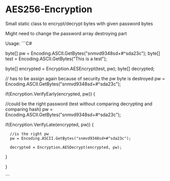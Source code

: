 # AES256-Encryption
Small static class to encrypt/decrypt bytes with given password bytes

Might need to change the password array destroying part

Usage:
´´´C#

byte[] pw = Encoding.ASCII.GetBytes("snmvd9348sd+#^sda23c");
byte[] test = Encoding.ASCII.GetBytes("This is a test");

byte[] encrypted = Encryption.AESEncrypt(test, pw);
byte[] decrypted;

// has to be assign again because of security the pw byte is destroyed
pw = Encoding.ASCII.GetBytes("snmvd9348sd+#^sda23c");

if(Encryption.VerifyEarly(encrypted, pw)) {

  //could be the right password (test without comparing decrypting and comparing hash)
  pw = Encoding.ASCII.GetBytes("snmvd9348sd+#^sda23c");
  
  if(Encryption.VerifyLate(encrypted, pw)) {
  
      //is the right pw
      pw = Encoding.ASCII.GetBytes("snmvd9348sd+#^sda23c");
      
      decrypted = Encryption.AESDecrypt(encrypted, pw);
  
  }

}

´´´
